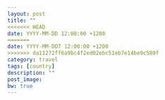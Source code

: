 ```yaml
---
layout: post
title: ""
<<<<<<< HEAD
date: YYYY-MM-DD 12:00:00 +1200
=======
date: YYYY-MM-DD7 12:00:00 +1200
>>>>>>> da11272ff6a9bc4f2ed02ebc51eb7e14be9c589f
category: travel
tags: [country]
description: ""
post_image:
bw: true
---
```


